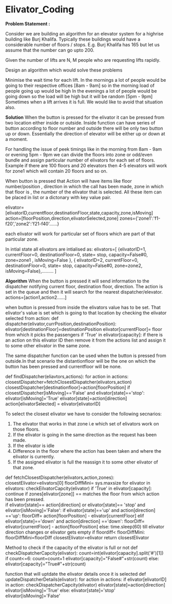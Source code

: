 # Elivator_Coding
**Problem Statement :** 

Consider we are building an algorithm for an elevator system for a highrise building like Burj Khalifa. Typically these buildings would have a considerable number of floors / stops. E.g. Burj Khalifa has 165 but let us assume that the number can go upto 200.

Given the number of lifts are N, M people who are requesting lifts rapidly. 

Design an algorithm which would solve these problems

Minimise the wait time for each lift.
In the mornings a lot of people would be going to their respective offices [8am - 9am] so in the morning load of people going up would be high
In the evenings a lot of people would be going down so the load will be high but it will be random [5pm - 9pm]
Sometimes when a lift arrives it is full. We would like to avoid that situation also.

**Solution**
When the button is pressed for the elivator it can be pressed from two location either inside or outside. Inside function can have series of button according to floor number and outside there will be only two button up or down. Essentially the direction of elevator will be either up or down at a moment.

For handling the issue of peek timings like in the morning from 8am - 9am or evening 5pm - 9pm we can divide the floors into zone or odd/even bundle and assign particular number of elivators for each set of floors. Example if there are 100 floors and 20 elevators then 4-5 elevators will work for zone1 which will contain 20 floors and so on.

When button is pressed that Action will have items like floor number/position , direction in which the call has been made, zone in which that floor is , the number of the elivator that is selected. All these item can be placed in list or a dictonary with key value pair.

elivator=[elivatorID,currentfloor,destinationFloor,state,capacity,zone,isMoving]
action=[floorPosition,direction,elivatorSelected,zone]
zones={'zone1':'f1-f20','zone2':'f21-f40'......}

each elivator will work for particular set of floors which are part of that particular zone.

In intial state all elivators are intialised as:
elivators=[
  {elivatorID=1,
  currentFloor=0,
  destinationFloor=0,
  state= stop,
  capacity=False#0,
  zone=zone1 ,
  isMoving=False },
  { elivatorID=2,
  currentFloor=0,
  destinationFloor=0,
  state= stop,
  capacity=False#0,
  zone=zone2,
  isMoving=False},.........
]

**Algorithm**
When the button is pressed it will send information to the dispatcher notifying current floor, destination floor, direction. The action is set in the queue and then it will search for the nearest dispatcher/elevator. 
actions=[action1,action2......]

when button is pressed from inside the elivators value has to be set. That elivator's value is set which is going to that location by checking the elivator selected from action:
def dispatcher(elivator,currPosition,destinationPosition):
        elivator[destinationFloor]=destinationPosition
        elivator[currentFloor]= floor from which it picks the passengers
        if 'True' in elivator[capacity]:
            if there is an action on this elivator ID then remove it from the actions list and assign it to some other elivator in the same zone.
            
The same dispatcher function can be used when the button is pressed from outside.In that scenario the distantionfloor will be the one on which the button has been pressed and currentfloor will be none.


def findDispatcher(eliavtors,actions):
    for action in actions:
      closestDispatcher=fetchClosestDispatcher(elivators,action)
      closestDispatcher[destinationfloor]=action[floorPosition]
      if closestDispatcher[isMoving]=='False' and elivator[state]=='stop':
          elivator[isMoving]='True'
          elivator[state]=action[direction]
      action[elivatorSelected] = elivator[elivatorID]

To select the closest elivator we have to consider the following secnarios:
1. The elivator that works in that zone i.e which set of elivators work on those floors.
2. If the elivator is going in the same direction as the request has been made.
3. If the elivator is idle
4. Difference in the floor where the action has been taken and where the elivator is currently.
5. If the assigned elivator is full the reassign it to some other elivator of that zone.

def fetchClosestDispatcher(elivators,action,zones):
    closestElivator=elivators[0]
    floorDiffMini= sys.maxsize
    for elivator in elivators:
        checkEilvatorCapcity(elivator)
        if 'True' in elivator[capacity]:
            continue
        if zones[elivator[zone]] == matches the floor from which action has been pressed.   
            if elivator[state]== action[direction] or elivator[state]== 'stop' and elivator[isMoving]='False':
                if elivator[state]=='up' and action[direction] =='up':
                    floorDiff= action[floorPosition] - elivator[currentFloor]
                elif  elivator[state]=='down' and action[direction] =='down':
                    floorDiff= elivator[currentFloor] - action[floorPosition]
                else:
                    time.sleep(60) till elivator direction changes or elivator gets empty
        if floordiff< floorDiffMini:
            floorDiffMini=floorDiff
            closestElivator=elivator
     return closestElivator
 
 
 Method to check if the capacity of the elivator is full or not
 def checkDispatcherCapcity(elivator):
    count=int(elivator[capacity].split('#')[1])
    if count<=6:
          count=count+1
          elivator[capacity]="False#"+str(count)
    else:
          elivator[capacity]="True#"+str(count)
  
  
  function that will uptdate the elivator details once it is selected
  def updateDispatcherDetails(elivator):
     for action in actions:
        if elivator[elivatorID] in action:
              checkDispatcherCapcity(elivator)
               elivator[state]=action[direction]
               elivator[isMoving]='True'
        else:
              elivator[state]='stop'
              elivator[isMoving]='False'
         
  
    
 
  
            
         

  
  




  



